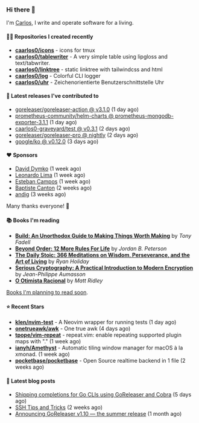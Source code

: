 ### Hi there 👋

I'm [Carlos](https://caarlos0.dev), I write and operate software for a living.

#### 👨‍💻 Repositories I created recently
- **[caarlos0/icons](https://github.com/caarlos0/icons)** - icons for tmux
- **[caarlos0/tablewriter](https://github.com/caarlos0/tablewriter)** - A very simple table using lipgloss and text/tabwriter.
- **[caarlos0/linktree](https://github.com/caarlos0/linktree)** - static linktree with tailwindcss and html
- **[caarlos0/log](https://github.com/caarlos0/log)** - Colorful CLI logger
- **[caarlos0/uhr](https://github.com/caarlos0/uhr)** - Zeichenorientierte Benutzerschnittstelle Uhr

#### 🚀 Latest releases I've contributed to


- [goreleaser/goreleaser-action @ v3.1.0](https://github.com/goreleaser/goreleaser-action/releases/tag/v3.1.0) (1 day ago)
- [prometheus-community/helm-charts @ prometheus-mongodb-exporter-3.1.1](https://github.com/prometheus-community/helm-charts/releases/tag/prometheus-mongodb-exporter-3.1.1) (1 day ago)
- [caarlos0-graveyard/test @ v0.3.1](https://github.com/caarlos0-graveyard/test/releases/tag/v0.3.1) (2 days ago)
- [goreleaser/goreleaser-pro @ nightly](https://github.com/goreleaser/goreleaser-pro/releases/tag/nightly) (2 days ago)
- [google/ko @ v0.12.0](https://github.com/google/ko/releases/tag/v0.12.0) (3 days ago)

#### ❤️ Sponsors
- [David Dymko](https://github.com/ddymko) (1 week ago)
- [Leonardo Lima](https://github.com/leozz37) (1 week ago)
- [Esteban Campos](https://github.com/stvmachine) (1 week ago)
- [Baptiste Canton](https://github.com/batmac) (2 weeks ago)
- [andig](https://github.com/andig) (3 weeks ago)

Many thanks everyone! 🙏

#### 📚 Books I'm reading
- **[Build: An Unorthodox Guide to Making Things Worth Making](https://www.goodreads.com/book/show/58733670-build)** by _Tony Fadell_
- **[Beyond Order: 12 More Rules For Life](https://www.goodreads.com/book/show/57422874-beyond-order)** by _Jordan B. Peterson_
- **[The Daily Stoic: 366 Meditations on Wisdom, Perseverance, and the Art of Living](https://www.goodreads.com/book/show/29093292-the-daily-stoic)** by _Ryan Holiday_
- **[Serious Cryptography: A Practical Introduction to Modern Encryption](https://www.goodreads.com/book/show/36265193-serious-cryptography)** by _Jean-Philippe Aumasson_
- **[O Otimista Racional](https://www.goodreads.com/book/show/32706964-o-otimista-racional)** by _Matt Ridley_

[Books I'm planning to read soon](https://www.amazon.com.br/hz/wishlist/ls/EB8P7VS717SV).

#### ⭐ Recent Stars


- **[klen/nvim-test](https://github.com/klen/nvim-test)** - A Neovim wrapper for running tests (1 day ago)
- **[onetrueawk/awk](https://github.com/onetrueawk/awk)** - One true awk (4 days ago)
- **[tpope/vim-repeat](https://github.com/tpope/vim-repeat)** - repeat.vim: enable repeating supported plugin maps with &#34;.&#34; (1 week ago)
- **[ianyh/Amethyst](https://github.com/ianyh/Amethyst)** - Automatic tiling window manager for macOS à la xmonad. (1 week ago)
- **[pocketbase/pocketbase](https://github.com/pocketbase/pocketbase)** - Open Source realtime backend in 1 file (2 weeks ago)

#### 📄 Latest blog posts
- [Shipping completions for Go CLIs using GoReleaser and Cobra](https://carlosbecker.com/posts/golang-completions-cobra/) (5 days ago)
- [SSH Tips and Tricks](https://carlosbecker.com/posts/ssh-tips-and-tricks/) (2 weeks ago)
- [Announcing GoReleaser v1.10 — the summer release](https://carlosbecker.com/posts/goreleaser-v1.10/) (1 month ago)
